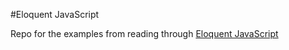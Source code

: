 #Eloquent JavaScript

Repo for the examples from reading through <a href="http://eloquentjavascript.net/" target="_blank">Eloquent JavaScript</a>